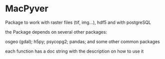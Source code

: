 # MacPyver

Package to work with raster files (tif, img...), hdf5 and with postgreSQL

the Package depends on several other packages:

osgeo (gdal); 
h5py;
psycopg2;
pandas;
and some other common packages

each function has a doc string with the description on how
to use it
